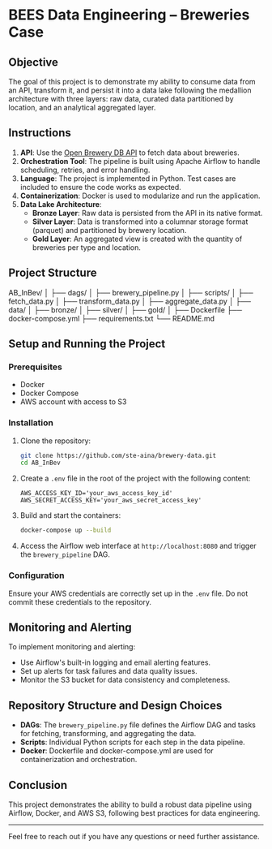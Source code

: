# BEES Data Engineering – Breweries Case

## Objective
The goal of this project is to demonstrate my ability to consume data from an API, transform it, and persist it into a data lake following the medallion architecture with three layers: raw data, curated data partitioned by location, and an analytical aggregated layer.

## Instructions
1. **API**: Use the [Open Brewery DB API](https://api.openbrewerydb.org/breweries) to fetch data about breweries.
2. **Orchestration Tool**: The pipeline is built using Apache Airflow to handle scheduling, retries, and error handling.
3. **Language**: The project is implemented in Python. Test cases are included to ensure the code works as expected.
4. **Containerization**: Docker is used to modularize and run the application.
5. **Data Lake Architecture**:
    - **Bronze Layer**: Raw data is persisted from the API in its native format.
    - **Silver Layer**: Data is transformed into a columnar storage format (parquet) and partitioned by brewery location.
    - **Gold Layer**: An aggregated view is created with the quantity of breweries per type and location.

## Project Structure
AB_InBev/
│
├── dags/
│ ├── brewery_pipeline.py
│
├── scripts/
│ ├── fetch_data.py
│ ├── transform_data.py
│ ├── aggregate_data.py
│
├── data/
│ ├── bronze/
│ ├── silver/
│ ├── gold/
│
├── Dockerfile
├── docker-compose.yml
├── requirements.txt
└── README.md


## Setup and Running the Project

### Prerequisites
- Docker
- Docker Compose
- AWS account with access to S3

### Installation
1. Clone the repository:
    ```sh
    git clone https://github.com/ste-aina/brewery-data.git
    cd AB_InBev
    ```

2. Create a `.env` file in the root of the project with the following content:
    ```plaintext
    AWS_ACCESS_KEY_ID='your_aws_access_key_id'
    AWS_SECRET_ACCESS_KEY='your_aws_secret_access_key'
    ```

3. Build and start the containers:
    ```sh
    docker-compose up --build
    ```

4. Access the Airflow web interface at `http://localhost:8080` and trigger the `brewery_pipeline` DAG.

### Configuration
Ensure your AWS credentials are correctly set up in the `.env` file. Do not commit these credentials to the repository.

## Monitoring and Alerting
To implement monitoring and alerting:
- Use Airflow's built-in logging and email alerting features.
- Set up alerts for task failures and data quality issues.
- Monitor the S3 bucket for data consistency and completeness.

## Repository Structure and Design Choices
- **DAGs**: The `brewery_pipeline.py` file defines the Airflow DAG and tasks for fetching, transforming, and aggregating the data.
- **Scripts**: Individual Python scripts for each step in the data pipeline.
- **Docker**: Dockerfile and docker-compose.yml are used for containerization and orchestration.

## Conclusion
This project demonstrates the ability to build a robust data pipeline using Airflow, Docker, and AWS S3, following best practices for data engineering.

---

Feel free to reach out if you have any questions or need further assistance.
